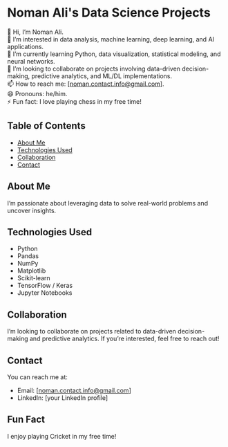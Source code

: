 # Noman Ali's Data Science Projects

👋 Hi, I’m Noman Ali.  
👀 I’m interested in data analysis, machine learning, deep learning, and AI applications.  
🌱 I’m currently learning Python, data visualization, statistical modeling, and neural networks.  
💞️ I’m looking to collaborate on projects involving data-driven decision-making, predictive analytics, and ML/DL implementations.  
📫 How to reach me: [noman.contact.info@gmail.com].  
😄 Pronouns: he/him.  
⚡ Fun fact: I love playing chess in my free time!

## Table of Contents
- [About Me](#about-me)
- [Technologies Used](#technologies-used)
- [Collaboration](#collaboration)
- [Contact](#contact)

## About Me
I’m passionate about leveraging data to solve real-world problems and uncover insights. 

## Technologies Used
- Python
- Pandas
- NumPy
- Matplotlib
- Scikit-learn
- TensorFlow / Keras
- Jupyter Notebooks

## Collaboration
I’m looking to collaborate on projects related to data-driven decision-making and predictive analytics. If you’re interested, feel free to reach out!

## Contact
You can reach me at:
- Email: [noman.contact.info@gmail.com]
- LinkedIn: [your LinkedIn profile]

## Fun Fact
I enjoy playing Cricket in my free time!

<!---
Nomanch0/Nomanch0 is a ✨ special ✨ repository because its `README.md` (this file) appears on your GitHub profile.
You can click the Preview link to take a look at your changes.
--->
